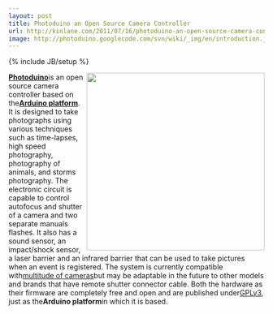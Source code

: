 ```yaml
---
layout: post
title: Photoduino an Open Source Camera Controller
url: http://kinlane.com/2011/07/16/photoduino-an-open-source-camera-controller/
image: http://photoduino.googlecode.com/svn/wiki/_img/en/introduction.jpg
---
```

{% include JB/setup %}
<img src="http://photoduino.googlecode.com/svn/wiki/_img/en/introduction.jpg"  width="350" align="right" /><strong><a title="Photoduino" href="http://code.google.com/p/photoduino/wiki/Introduction">Photoduino</a></strong>is an open source camera controller based on the<strong><a title="Arduino Platform" href="http://www.arduino.cc/">Arduino platform</a></strong>.
It is designed to take photographs using various techniques such as time-lapses, high speed photography, photography of animals, and storms photography.
The electronic circuit is capable to control autofocus and shutter of a camera and two separate manuals flashes. It also has a sound sensor, an impact/shock sensor, a laser barrier and an infrared barrier that can be used to take pictures when an event is registered.
The system is currently compatible with<a href="http://code.google.com/p/photoduino/wiki/CameraReference">multitude of cameras</a>but may be adaptable in the future to other models and brands that have remote shutter connector cable.
Both the hardware as their firmware are completely free and open and are published under<a href="http://www.gnu.org/licenses/gpl.html" rel="nofollow">GPLv3</a>, just as the<strong>Arduino platform</strong>in which it is based.